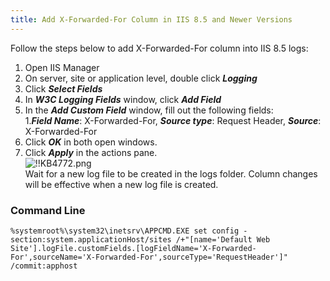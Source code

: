 ```yaml
---
title: Add X-Forwarded-For Column in IIS 8.5 and Newer Versions
---
```

Follow the steps below to add X-Forwarded-For column into IIS 8.5 logs:
1. Open IIS Manager
1. On server, site or application level, double click ***Logging***
1. Click ***Select Fields***
1. In ***W3C Logging Fields*** window, click ***Add Field***
1. In the ***Add Custom Field*** window, fill out the following fields:  
    1.***Field Name***: X-Forwarded-For, ***Source type***: Request Header, ***Source***: X-Forwarded-For
1. Click ***OK*** in both open windows.
1. Click ***Apply*** in the actions pane.  
![!!KB4772.png](https://webdevolutions.azureedge.net/docs/en/kb/KB4772.png)  
Wait for a new log file to be created in the logs folder. Column changes will be effective when a new log file is created.
### Command Line

```
%systemroot%\system32\inetsrv\APPCMD.EXE set config -section:system.applicationHost/sites /+"[name='Default Web Site'].logFile.customFields.[logFieldName='X-Forwarded-For',sourceName='X-Forwarded-For',sourceType='RequestHeader']" /commit:apphost
```